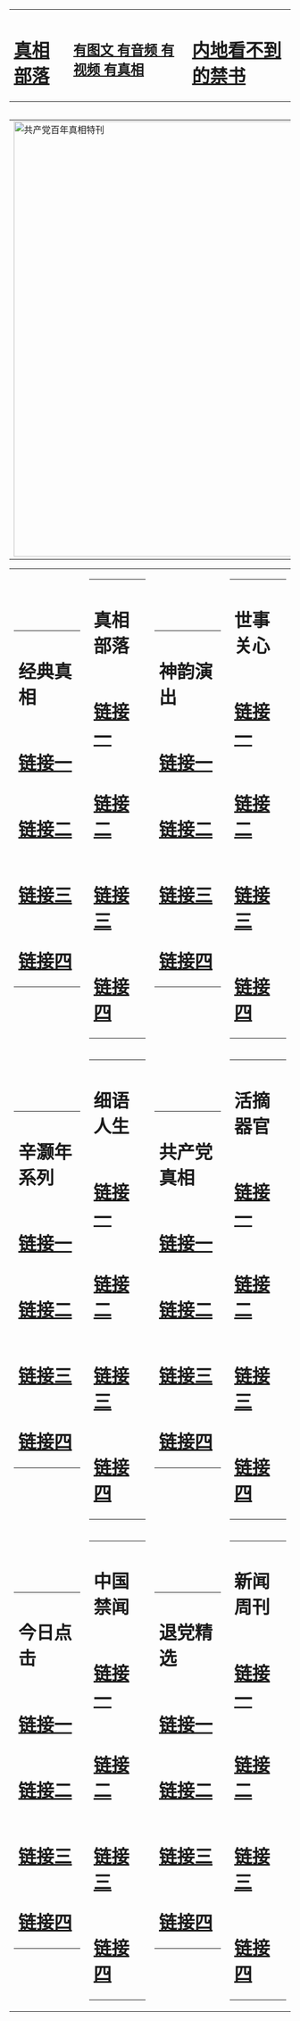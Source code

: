 <table><tr><td><H1><a href="http://t.cn/RXEYUUH">真相部落</a></H1></td><td><H2><a href="http://t.cn/RXHgont">有图文 有音频 有视频 有真相</a></H2><td><H1><a href="http://t.cn/RXEYG78"> 内地看不到的禁书</a></H1></td></table><table><table><tr><td><a href="http://t.cn/RXEY5VU"><img src="http://9332.s92.jorn.net/zx/bngcd/gcdbnzx.jpg" width="780"  border="0" alt="共产党百年真相特刊"></a></td></tr></table><table><tr><td><table><tr><td ><h1>经典真相</h1></td></tr><tr><td><h1>  <a href="http://t.cn/RXEYyxl" target=_blank>链接一</a>  </h1></td></tr><tr><td><h1>  <a href="http://t.cn/RXHgifl" target=_blank>链接二</a>  </h1></td></tr><tr><td><h1>  <a href="http://po.st/pxXWvB" target=_blank>链接三</a>  </h1></td></tr><tr><td><h1>  <a href="http://po.st/24AipI" target=_blank>链接四</a>  </h1></td></tr></table></td><td><table><tr><td ><h1>真相部落</h1></td></tr><tr><td><h1>  <a href="http://t.cn/RXHgimz" target=_blank>链接一</a>  </h1></td></tr><tr><td><h1>  <a href="http://t.cn/RXEYUBj" target=_blank>链接二</a>  </h1></td></tr><tr><td><h1>  <a href="http://t.cn/RXEY4cQ" target=_blank>链接三</a>  </h1></td></tr><tr><td><h1>  <a href="http://t.cn/RXEY4C4" target=_blank>链接四</a>  </h1></td></tr></table></td><td><table><tr><td ><h1>神韵演出</h1></td></tr><tr><td><h1>  <a href="http://t.cn/RXHgKav" target=_blank>链接一</a>  </h1></td></tr><tr><td><h1>  <a href="http://t.cn/RXHgKav" target=_blank>链接二</a>  </h1></td></tr><tr><td><h1>  <a href="http://po.st/vAqT6G" target=_blank>链接三</a>  </h1></td></tr><tr><td><h1>  <a href="http://po.st/Uf26Vb" target=_blank>链接四</a>  </h1></td></tr></table></td><td><table><tr><td ><h1>世事关心</h1></td></tr><tr><td><h1>  <a href="http://t.cn/RXHg6lw" target=_blank>链接一</a>  </h1></td></tr><tr><td><h1>  <a href="http://t.cn/RXHg63r" target=_blank>链接二</a>  </h1></td></tr><tr><td><h1>  <a href="http://po.st/4JGTlG" target=_blank>链接三</a>  </h1></td></tr><tr><td><h1>  <a href="http://po.st/qnE54G" target=_blank>链接四</a>  </h1></td></tr></table></td></tr><tr><td><table><tr><td ><h1>辛灏年系列</h1></td></tr><tr><td><h1>  <a href="http://t.cn/RXEYbBG" target=_blank>链接一</a>  </h1></td></tr><tr><td><h1>  <a href="http://t.cn/RXEYbBG" target=_blank>链接二</a>  </h1></td></tr><tr><td><h1>  <a href="http://po.st/KwVyRX" target=_blank>链接三</a>  </h1></td></tr><tr><td><h1>  <a href="http://po.st/e007sj" target=_blank>链接四</a>  </h1></td></tr></table></td><td><table><tr><td ><h1>细语人生</h1></td></tr><tr><td><h1>  <a href="http://t.cn/RXHgXKd" target=_blank>链接一</a>  </h1></td></tr><tr><td><h1>  <a href="http://t.cn/RXEYGTb" target=_blank>链接二</a>  </h1></td></tr><tr><td><h1>  <a href="http://po.st/ZZghRC" target=_blank>链接三</a>  </h1></td></tr><tr><td><h1>  <a href="http://po.st/Bfsu93" target=_blank>链接四</a>  </h1></td></tr></table></td><td><table><tr><td ><h1>共产党真相</h1></td></tr><tr><td><h1>  <a href="http://t.cn/RXEY5VU" target=_blank>链接一</a>  </h1></td></tr><tr><td><h1>  <a href="http://t.cn/RXEY56P" target=_blank>链接二</a>  </h1></td></tr><tr><td><h1>  <a href="http://po.st/YGPsHf" target=_blank>链接三</a>  </h1></td></tr><tr><td><h1>  <a href="http://po.st/8ZN5iw" target=_blank>链接四</a>  </h1></td></tr></table></td><td><table><tr><td ><h1>活摘器官</h1></td></tr><tr><td><h1>  <a href="http://t.cn/RXEY5dR" target=_blank>链接一</a>  </h1></td></tr><tr><td><h1>  <a href="http://t.cn/RXHgCyj" target=_blank>链接二</a>  </h1></td></tr><tr><td><h1>  <a href="http://po.st/JeV2yJ" target=_blank>链接三</a>  </h1></td></tr><tr><td><h1>  <a href="http://po.st/JeV2yJ" target=_blank>链接四</a>  </h1></td></tr></table></td></tr><tr><td><table><tr><td ><h1>今日点击</h1></td></tr><tr><td><h1>  <a href="http://t.cn/RXEYtpl" target=_blank>链接一</a>  </h1></td></tr><tr><td><h1>  <a href="http://t.cn/RXEYtl2" target=_blank>链接二</a>  </h1></td></tr><tr><td><h1>  <a href="http://t.cn/RXEYtTk" target=_blank>链接三</a>  </h1></td></tr><tr><td><h1>  <a href="http://po.st/Kvwt1S" target=_blank>链接四</a>  </h1></td></tr></table></td><td><table><tr><td ><h1>中国禁闻</h1></td></tr><tr><td><h1>  <a href="http://t.cn/RXEYcLS" target=_blank>链接一</a>  </h1></td></tr><tr><td><h1>  <a href="http://t.cn/RXHgak1" target=_blank>链接二</a>  </h1></td></tr><tr><td><h1>  <a href="http://po.st/8OlWrQ" target=_blank>链接三</a>  </h1></td></tr><tr><td><h1>  <a href="http://po.st/vRR0I8" target=_blank>链接四</a>  </h1></td></tr></table></td><td><table><tr><td ><h1>退党精选</h1></td></tr><tr><td><h1>  <a href="http://t.cn/RXEYVvc" target=_blank>链接一</a>  </h1></td></tr><tr><td><h1>  <a href="http://t.cn/RXEYVzK" target=_blank>链接二</a>  </h1></td></tr><tr><td><h1>  <a href="http://t.cn/RXHgScT" target=_blank>链接三</a>  </h1></td></tr><tr><td><h1>  <a href="http://po.st/OCIyVO" target=_blank>链接四</a>  </h1></td></tr></table></td><td><table><tr><td ><h1>新闻周刊</h1></td></tr><tr><td><h1>  <a href="http://t.cn/RXEYVd8" target=_blank>链接一</a>  </h1></td></tr><tr><td><h1>  <a href="http://t.cn/RXEYVFk" target=_blank>链接二</a>  </h1></td></tr><tr><td><h1>  <a href="http://t.cn/RXEYfwk" target=_blank>链接三</a>  </h1></td></tr><tr><td><h1>  <a href="http://po.st/MUIKOs" target=_blank>链接四</a>  </h1></td></tr></table></td></tr></table>
